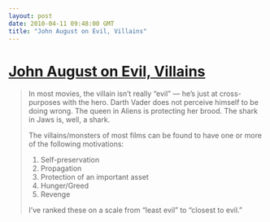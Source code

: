 ```yaml
---
layout: post
date: 2010-04-11 09:48:00 GMT
title: "John August on Evil, Villains"
---
```

# [John August on Evil, Villains](http://johnaugust.com/archives/2010/screenwriting-and-the-problem-of-evil)

> In most movies, the villain isn’t really “evil” — he’s just at cross-purposes with the hero. Darth Vader does not perceive himself to be doing wrong. The queen in Aliens is protecting her brood. The shark in Jaws is, well, a shark.
>
> The villains/monsters of most films can be found to have one or more of the following motivations:
>
>   1. Self-preservation
>   2. Propagation
>   3. Protection of an important asset
>   4. Hunger/Greed
>   5. Revenge
>
> I’ve ranked these on a scale from “least evil” to “closest to evil.”

